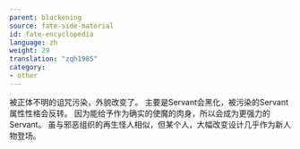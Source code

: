 ```yaml
---
parent: blackening
source: fate-side-material
id: fate-encyclopedia
language: zh
weight: 29
translation: "zqh1985"
category:
- other
---
```


被正体不明的诅咒污染，外貌改变了。
主要是Servant会黑化，被污染的Servant属性性格会反转。
因为能给予作为确实的使魔的肉身，所以会成为更强力的Servant。
虽与邪恶组织的再生怪人相似，但某个人，大幅改变设计几乎作为新人物登场。
